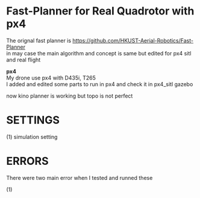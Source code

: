 # Fast-Planner for Real Quadrotor with px4

The orignal fast planner is https://github.com/HKUST-Aerial-Robotics/Fast-Planner   
in may case the main algorithm and concept is same but edited for px4 sitl and real flight

**px4**   
My drone use px4 with D435i, T265   
I added and edited some parts to run in px4 and check it in px4_sitl gazebo

now kino planner is working but topo is not perfect 

# SETTINGS
(1) simulation setting 

# ERRORS

There were two main error when I tested and runned these

(1) 
